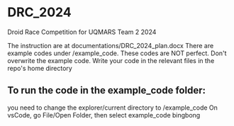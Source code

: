# DRC_2024
Droid Race Competition for UQMARS Team 2 2024

The instruction are at documentations/DRC_2024_plan.docx
There are example codes under /example_code. These codes are NOT perfect.
Don't overwrite the example code. Write your code in the relevant files in the repo's home directory

## To run the code in the example_code folder:
you need to change the explorer/current directory to /example_code
On vsCode, go File/Open Folder, then select example_code
bingbong